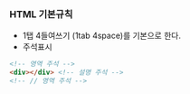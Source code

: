 
### HTML 기본규칙
- 1탭 4들여쓰기 (1tab 4space)를 기본으로 한다.
- 주석표시
```html
<!-- 영역 주석 -->
<div></div> <!-- 설명 주석 -->
<!-- // 영역 주석 -->
```